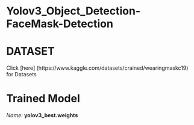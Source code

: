 # Yolov3_Object_Detection-FaceMask-Detection


<h1> DATASET </h1>
Click [here] (https://www.kaggle.com/datasets/crained/wearingmaskc19) for Datasets

<h1> Trained Model </h1>
<i>Name:</i> <b> yolov3_best.weights </b>
